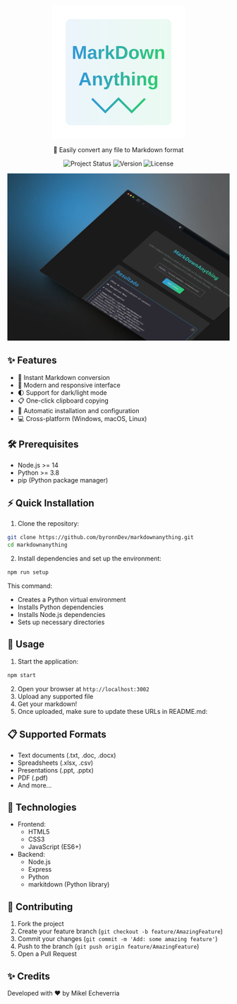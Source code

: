<div align="center">

<img src="./assets/images/logo.svg" alt="MarkdownAnything Logo" width="300" height="auto" style="max-width: 100%; height: auto;">

🎯 Easily convert any file to Markdown format

![Project Status](https://img.shields.io/badge/status-active-brightgreen)
![Version](https://img.shields.io/badge/version-1.0.0-blue)
![License](https://img.shields.io/badge/license-MIT-green)

</div>


![MarkdownAnything Preview](./assets/images/preview.webp)

## ✨ Features

- 📝 Instant Markdown conversion
- 🎨 Modern and responsive interface
- 🌓 Support for dark/light mode
- 📋 One-click clipboard copying
- 🚀 Automatic installation and configuration
- 💻 Cross-platform (Windows, macOS, Linux)

## 🛠️ Prerequisites

- Node.js >= 14
- Python >= 3.8
- pip (Python package manager)

## ⚡ Quick Installation

1. Clone the repository:
```bash
git clone https://github.com/byronnDev/markdownanything.git
cd markdownanything
```

2. Install dependencies and set up the environment:
```bash
npm run setup
```

This command:
- Creates a Python virtual environment
- Installs Python dependencies
- Installs Node.js dependencies
- Sets up necessary directories

## 🚦 Usage

1. Start the application:
```bash
npm start
```

2. Open your browser at `http://localhost:3002`
3. Upload any supported file
4. Get your markdown!
4. Once uploaded, make sure to update these URLs in README.md:

## 📋 Supported Formats

- Text documents (.txt, .doc, .docx)
- Spreadsheets (.xlsx, .csv)
- Presentations (.ppt, .pptx)
- PDF (.pdf)
- And more...

## 🔧 Technologies

- Frontend:
  - HTML5
  - CSS3
  - JavaScript (ES6+)
- Backend:
  - Node.js
  - Express
  - Python
  - markitdown (Python library)

## 🤝 Contributing

1. Fork the project
2. Create your feature branch (`git checkout -b feature/AmazingFeature`)
3. Commit your changes (`git commit -m 'Add: some amazing feature'`)
4. Push to the branch (`git push origin feature/AmazingFeature`)
5. Open a Pull Request

## ✨ Credits

Developed with ❤️ by Mikel Echeverria
